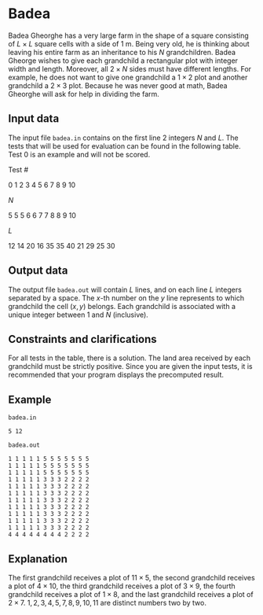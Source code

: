 # Badea

Badea Gheorghe has a very large farm in the shape of a square consisting of $L \times L$ square cells with a side of $1 \text{ m}$. Being very old, he is thinking about leaving his entire farm as an inheritance to his $N$ grandchildren. Badea Gheorge wishes to give each grandchild a rectangular plot with integer width and length. Moreover, all $2 \times N$ sides must have different lengths. For example, he does not want to give one grandchild a $1 \times 2$ plot and another grandchild a $2 \times 3$ plot. Because he was never good at math, Badea Gheorghe will ask for help in dividing the farm.

## Input data

The input file `badea.in` contains on the first line $2$ integers $N$ and $L$. The tests that will be used for evaluation can be found in the following table. Test $0$ is an example and will not be scored.

Test \# 

0 1 2 3 4 5 6 7 8 9 10 

$N$

5 5 5 6 6 7 7 8 8 9 10 

$L$

12 14 20 16 35 35 40 21 29 25 30

## Output data

The output file `badea.out` will contain $L$ lines, and on each line $L$ integers separated by a space. The $x$-th number on the $y$ line represents to which grandchild the cell $(x, y)$ belongs. Each grandchild is associated with a unique integer between $1$ and $N$ (inclusive).

## Constraints and clarifications

For all tests in the table, there is a solution. The land area received by each grandchild must be strictly positive. Since you are given the input tests, it is recommended that your program displays the precomputed result.

## Example

`badea.in`

```
5 12
```

`badea.out`

```
1 1 1 1 1 5 5 5 5 5 5 5 
1 1 1 1 1 5 5 5 5 5 5 5 
1 1 1 1 1 5 5 5 5 5 5 5 
1 1 1 1 1 3 3 3 2 2 2 2 
1 1 1 1 1 3 3 3 2 2 2 2 
1 1 1 1 1 3 3 3 2 2 2 2 
1 1 1 1 1 3 3 3 2 2 2 2 
1 1 1 1 1 3 3 3 2 2 2 2 
1 1 1 1 1 3 3 3 2 2 2 2 
1 1 1 1 1 3 3 3 2 2 2 2 
1 1 1 1 1 3 3 3 2 2 2 2 
4 4 4 4 4 4 4 4 2 2 2 2
```

## Explanation

The first grandchild receives a plot of $11 \times 5$, the second grandchild receives a plot of $4 \times 10$, the third grandchild receives a plot of $3 \times 9$, the fourth grandchild receives a plot of $1 \times 8$, and the last grandchild receives a plot of $2 \times 7$. $1, 2, 3, 4, 5, 7, 8, 9, 10, 11$ are distinct numbers two by two.